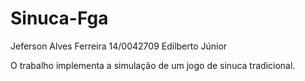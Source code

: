 Sinuca-Fga
================

Jeferson Alves Ferreira 14/0042709
Edilberto Júnior

O trabalho implementa a simulação de um jogo de sinuca tradicional.